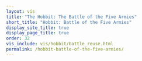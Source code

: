 ```yaml
---
layout: vis
title: "The Hobbit: The Battle of the Five Armies"
short_title: "Hobbit: Battle of the Five Armies"
display_site_title: true
display_page_title: true
order: 32
vis_include: vis/hobbit/battle_reuse.html
permalink: /hobbit-battle-of-the-five-armies/
---
```

